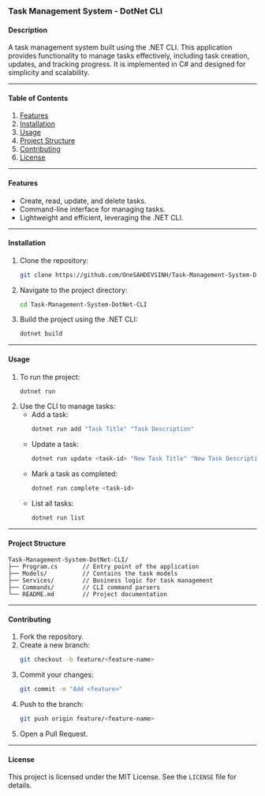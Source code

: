 ### Task Management System - DotNet CLI

#### Description
A task management system built using the .NET CLI. This application provides functionality to manage tasks effectively, including task creation, updates, and tracking progress. It is implemented in C# and designed for simplicity and scalability.

---

#### Table of Contents
1. [Features](#features)
2. [Installation](#installation)
3. [Usage](#usage)
4. [Project Structure](#project-structure)
5. [Contributing](#contributing)
6. [License](#license)

---

#### Features
- Create, read, update, and delete tasks.
- Command-line interface for managing tasks.
- Lightweight and efficient, leveraging the .NET CLI.

---

#### Installation
1. Clone the repository:
   ```bash
   git clone https://github.com/OneSAHDEVSINH/Task-Management-System-DotNet-CLI.git
   ```
2. Navigate to the project directory:
   ```bash
   cd Task-Management-System-DotNet-CLI
   ```
3. Build the project using the .NET CLI:
   ```bash
   dotnet build
   ```

---

#### Usage
1. To run the project:
   ```bash
   dotnet run
   ```
2. Use the CLI to manage tasks:
   - Add a task:
     ```bash
     dotnet run add "Task Title" "Task Description"
     ```
   - Update a task:
     ```bash
     dotnet run update <task-id> "New Task Title" "New Task Description"
     ```
   - Mark a task as completed:
     ```bash
     dotnet run complete <task-id>
     ```
   - List all tasks:
     ```bash
     dotnet run list
     ```

---

#### Project Structure
```
Task-Management-System-DotNet-CLI/
├── Program.cs       // Entry point of the application
├── Models/          // Contains the task models
├── Services/        // Business logic for task management
├── Commands/        // CLI command parsers
└── README.md        // Project documentation
```

---

#### Contributing
1. Fork the repository.
2. Create a new branch:
   ```bash
   git checkout -b feature/<feature-name>
   ```
3. Commit your changes:
   ```bash
   git commit -m "Add <feature>"
   ```
4. Push to the branch:
   ```bash
   git push origin feature/<feature-name>
   ```
5. Open a Pull Request.

---

#### License
This project is licensed under the MIT License. See the `LICENSE` file for details.
